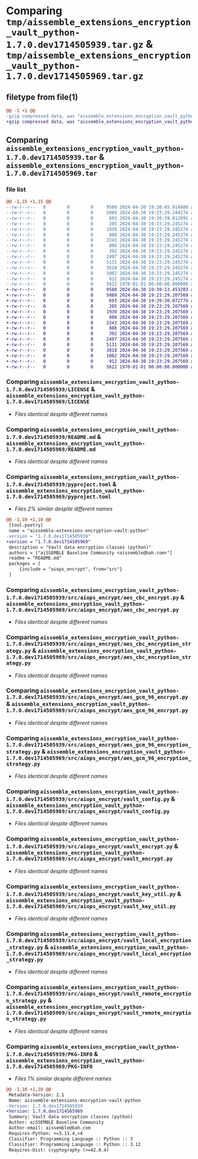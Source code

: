 # Comparing `tmp/aissemble_extensions_encryption_vault_python-1.7.0.dev1714505939.tar.gz` & `tmp/aissemble_extensions_encryption_vault_python-1.7.0.dev1714505969.tar.gz`

## filetype from file(1)

```diff
@@ -1 +1 @@
-gzip compressed data, was "aissemble_extensions_encryption_vault_python-1.7.0.dev1714505939.tar", max compression
+gzip compressed data, was "aissemble_extensions_encryption_vault_python-1.7.0.dev1714505969.tar", max compression
```

## Comparing `aissemble_extensions_encryption_vault_python-1.7.0.dev1714505939.tar` & `aissemble_extensions_encryption_vault_python-1.7.0.dev1714505969.tar`

### file list

```diff
@@ -1,15 +1,15 @@
--rw-r--r--   0        0        0     9580 2024-04-30 19:38:45.914880 aissemble_extensions_encryption_vault_python-1.7.0.dev1714505939/LICENSE
--rw-r--r--   0        0        0     5089 2024-04-30 19:23:29.244274 aissemble_extensions_encryption_vault_python-1.7.0.dev1714505939/README.md
--rw-r--r--   0        0        0      693 2024-04-30 19:38:59.812891 aissemble_extensions_encryption_vault_python-1.7.0.dev1714505939/pyproject.toml
--rw-r--r--   0        0        0      205 2024-04-30 19:23:29.245274 aissemble_extensions_encryption_vault_python-1.7.0.dev1714505939/src/aiops_encrypt/__init__.py
--rw-r--r--   0        0        0     1939 2024-04-30 19:23:29.245274 aissemble_extensions_encryption_vault_python-1.7.0.dev1714505939/src/aiops_encrypt/aes_cbc_encrypt.py
--rw-r--r--   0        0        0      808 2024-04-30 19:23:29.245274 aissemble_extensions_encryption_vault_python-1.7.0.dev1714505939/src/aiops_encrypt/aes_cbc_encryption_strategy.py
--rw-r--r--   0        0        0     2243 2024-04-30 19:23:29.245274 aissemble_extensions_encryption_vault_python-1.7.0.dev1714505939/src/aiops_encrypt/aes_gcm_96_encrypt.py
--rw-r--r--   0        0        0      886 2024-04-30 19:23:29.245274 aissemble_extensions_encryption_vault_python-1.7.0.dev1714505939/src/aiops_encrypt/aes_gcm_96_encryption_strategy.py
--rw-r--r--   0        0        0      392 2024-04-30 19:23:29.245274 aissemble_extensions_encryption_vault_python-1.7.0.dev1714505939/src/aiops_encrypt/strategy_base.py
--rw-r--r--   0        0        0     2497 2024-04-30 19:23:29.245274 aissemble_extensions_encryption_vault_python-1.7.0.dev1714505939/src/aiops_encrypt/vault_config.py
--rw-r--r--   0        0        0     5131 2024-04-30 19:23:29.245274 aissemble_extensions_encryption_vault_python-1.7.0.dev1714505939/src/aiops_encrypt/vault_encrypt.py
--rw-r--r--   0        0        0     3818 2024-04-30 19:23:29.245274 aissemble_extensions_encryption_vault_python-1.7.0.dev1714505939/src/aiops_encrypt/vault_key_util.py
--rw-r--r--   0        0        0     1082 2024-04-30 19:23:29.245274 aissemble_extensions_encryption_vault_python-1.7.0.dev1714505939/src/aiops_encrypt/vault_local_encryption_strategy.py
--rw-r--r--   0        0        0      912 2024-04-30 19:23:29.245274 aissemble_extensions_encryption_vault_python-1.7.0.dev1714505939/src/aiops_encrypt/vault_remote_encryption_strategy.py
--rw-r--r--   0        0        0     5622 1970-01-01 00:00:00.000000 aissemble_extensions_encryption_vault_python-1.7.0.dev1714505939/PKG-INFO
+-rw-r--r--   0        0        0     9580 2024-04-30 19:39:13.453203 aissemble_extensions_encryption_vault_python-1.7.0.dev1714505969/LICENSE
+-rw-r--r--   0        0        0     5089 2024-04-30 19:23:29.207569 aissemble_extensions_encryption_vault_python-1.7.0.dev1714505969/README.md
+-rw-r--r--   0        0        0      693 2024-04-30 19:39:30.072779 aissemble_extensions_encryption_vault_python-1.7.0.dev1714505969/pyproject.toml
+-rw-r--r--   0        0        0      205 2024-04-30 19:23:29.207569 aissemble_extensions_encryption_vault_python-1.7.0.dev1714505969/src/aiops_encrypt/__init__.py
+-rw-r--r--   0        0        0     1939 2024-04-30 19:23:29.207569 aissemble_extensions_encryption_vault_python-1.7.0.dev1714505969/src/aiops_encrypt/aes_cbc_encrypt.py
+-rw-r--r--   0        0        0      808 2024-04-30 19:23:29.207569 aissemble_extensions_encryption_vault_python-1.7.0.dev1714505969/src/aiops_encrypt/aes_cbc_encryption_strategy.py
+-rw-r--r--   0        0        0     2243 2024-04-30 19:23:29.207569 aissemble_extensions_encryption_vault_python-1.7.0.dev1714505969/src/aiops_encrypt/aes_gcm_96_encrypt.py
+-rw-r--r--   0        0        0      886 2024-04-30 19:23:29.207569 aissemble_extensions_encryption_vault_python-1.7.0.dev1714505969/src/aiops_encrypt/aes_gcm_96_encryption_strategy.py
+-rw-r--r--   0        0        0      392 2024-04-30 19:23:29.207569 aissemble_extensions_encryption_vault_python-1.7.0.dev1714505969/src/aiops_encrypt/strategy_base.py
+-rw-r--r--   0        0        0     2497 2024-04-30 19:23:29.207569 aissemble_extensions_encryption_vault_python-1.7.0.dev1714505969/src/aiops_encrypt/vault_config.py
+-rw-r--r--   0        0        0     5131 2024-04-30 19:23:29.207569 aissemble_extensions_encryption_vault_python-1.7.0.dev1714505969/src/aiops_encrypt/vault_encrypt.py
+-rw-r--r--   0        0        0     3818 2024-04-30 19:23:29.207569 aissemble_extensions_encryption_vault_python-1.7.0.dev1714505969/src/aiops_encrypt/vault_key_util.py
+-rw-r--r--   0        0        0     1082 2024-04-30 19:23:29.207569 aissemble_extensions_encryption_vault_python-1.7.0.dev1714505969/src/aiops_encrypt/vault_local_encryption_strategy.py
+-rw-r--r--   0        0        0      912 2024-04-30 19:23:29.207569 aissemble_extensions_encryption_vault_python-1.7.0.dev1714505969/src/aiops_encrypt/vault_remote_encryption_strategy.py
+-rw-r--r--   0        0        0     5622 1970-01-01 00:00:00.000000 aissemble_extensions_encryption_vault_python-1.7.0.dev1714505969/PKG-INFO
```

### Comparing `aissemble_extensions_encryption_vault_python-1.7.0.dev1714505939/LICENSE` & `aissemble_extensions_encryption_vault_python-1.7.0.dev1714505969/LICENSE`

 * *Files identical despite different names*

### Comparing `aissemble_extensions_encryption_vault_python-1.7.0.dev1714505939/README.md` & `aissemble_extensions_encryption_vault_python-1.7.0.dev1714505969/README.md`

 * *Files identical despite different names*

### Comparing `aissemble_extensions_encryption_vault_python-1.7.0.dev1714505939/pyproject.toml` & `aissemble_extensions_encryption_vault_python-1.7.0.dev1714505969/pyproject.toml`

 * *Files 2% similar despite different names*

```diff
@@ -1,10 +1,10 @@
 [tool.poetry]
 name = "aissemble-extensions-encryption-vault-python"
-version = "1.7.0.dev1714505939"
+version = "1.7.0.dev1714505969"
 description = "Vault data encryption classes (python)"
 authors = ["aiSSEMBLE Baseline Community <aissemble@bah.com>"]
 readme = "README.md"
 packages = [
     {include = "aiops_encrypt", from="src"}
 ]
```

### Comparing `aissemble_extensions_encryption_vault_python-1.7.0.dev1714505939/src/aiops_encrypt/aes_cbc_encrypt.py` & `aissemble_extensions_encryption_vault_python-1.7.0.dev1714505969/src/aiops_encrypt/aes_cbc_encrypt.py`

 * *Files identical despite different names*

### Comparing `aissemble_extensions_encryption_vault_python-1.7.0.dev1714505939/src/aiops_encrypt/aes_cbc_encryption_strategy.py` & `aissemble_extensions_encryption_vault_python-1.7.0.dev1714505969/src/aiops_encrypt/aes_cbc_encryption_strategy.py`

 * *Files identical despite different names*

### Comparing `aissemble_extensions_encryption_vault_python-1.7.0.dev1714505939/src/aiops_encrypt/aes_gcm_96_encrypt.py` & `aissemble_extensions_encryption_vault_python-1.7.0.dev1714505969/src/aiops_encrypt/aes_gcm_96_encrypt.py`

 * *Files identical despite different names*

### Comparing `aissemble_extensions_encryption_vault_python-1.7.0.dev1714505939/src/aiops_encrypt/aes_gcm_96_encryption_strategy.py` & `aissemble_extensions_encryption_vault_python-1.7.0.dev1714505969/src/aiops_encrypt/aes_gcm_96_encryption_strategy.py`

 * *Files identical despite different names*

### Comparing `aissemble_extensions_encryption_vault_python-1.7.0.dev1714505939/src/aiops_encrypt/vault_config.py` & `aissemble_extensions_encryption_vault_python-1.7.0.dev1714505969/src/aiops_encrypt/vault_config.py`

 * *Files identical despite different names*

### Comparing `aissemble_extensions_encryption_vault_python-1.7.0.dev1714505939/src/aiops_encrypt/vault_encrypt.py` & `aissemble_extensions_encryption_vault_python-1.7.0.dev1714505969/src/aiops_encrypt/vault_encrypt.py`

 * *Files identical despite different names*

### Comparing `aissemble_extensions_encryption_vault_python-1.7.0.dev1714505939/src/aiops_encrypt/vault_key_util.py` & `aissemble_extensions_encryption_vault_python-1.7.0.dev1714505969/src/aiops_encrypt/vault_key_util.py`

 * *Files identical despite different names*

### Comparing `aissemble_extensions_encryption_vault_python-1.7.0.dev1714505939/src/aiops_encrypt/vault_local_encryption_strategy.py` & `aissemble_extensions_encryption_vault_python-1.7.0.dev1714505969/src/aiops_encrypt/vault_local_encryption_strategy.py`

 * *Files identical despite different names*

### Comparing `aissemble_extensions_encryption_vault_python-1.7.0.dev1714505939/src/aiops_encrypt/vault_remote_encryption_strategy.py` & `aissemble_extensions_encryption_vault_python-1.7.0.dev1714505969/src/aiops_encrypt/vault_remote_encryption_strategy.py`

 * *Files identical despite different names*

### Comparing `aissemble_extensions_encryption_vault_python-1.7.0.dev1714505939/PKG-INFO` & `aissemble_extensions_encryption_vault_python-1.7.0.dev1714505969/PKG-INFO`

 * *Files 1% similar despite different names*

```diff
@@ -1,10 +1,10 @@
 Metadata-Version: 2.1
 Name: aissemble-extensions-encryption-vault-python
-Version: 1.7.0.dev1714505939
+Version: 1.7.0.dev1714505969
 Summary: Vault data encryption classes (python)
 Author: aiSSEMBLE Baseline Community
 Author-email: aissemble@bah.com
 Requires-Python: >=3.11.4,<4
 Classifier: Programming Language :: Python :: 3
 Classifier: Programming Language :: Python :: 3.12
 Requires-Dist: cryptography (>=42.0.4)
```

